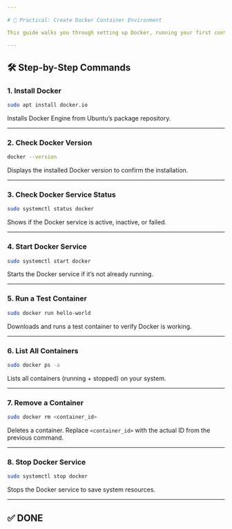 ```yaml
---
 
# 🐳 Practical: Create Docker Container Environment

This guide walks you through setting up Docker, running your first container, and managing containers on a Linux system.

---
```


## 🛠️ Step-by-Step Commands

### 1. Install Docker

```bash
sudo apt install docker.io
```

Installs Docker Engine from Ubuntu’s package repository.

---

### 2. Check Docker Version

```bash
docker --version
```

Displays the installed Docker version to confirm the installation.

---

### 3. Check Docker Service Status

```bash
sudo systemctl status docker
```

Shows if the Docker service is active, inactive, or failed.

---

### 4. Start Docker Service

```bash
sudo systemctl start docker
```

Starts the Docker service if it’s not already running.

---

### 5. Run a Test Container

```bash
sudo docker run hello-world
```

Downloads and runs a test container to verify Docker is working.

---

### 6. List All Containers

```bash
sudo docker ps -a
```

Lists all containers (running + stopped) on your system.

---

### 7. Remove a Container

```bash
sudo docker rm <container_id>
```

Deletes a container. Replace `<container_id>` with the actual ID from the previous command.

---

### 8. Stop Docker Service

```bash
sudo systemctl stop docker
```

Stops the Docker service to save system resources.

---

## ✅ DONE
